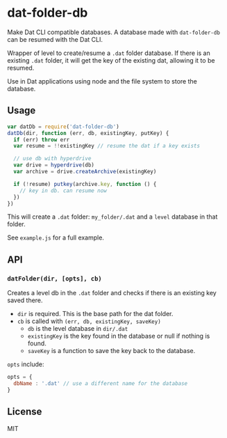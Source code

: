 # dat-folder-db

Make Dat CLI compatible databases. A database made with `dat-folder-db` can be resumed with the Dat CLI.

Wrapper of level to create/resume a `.dat` folder database. If there is an existing `.dat` folder, it will get the key of the existing dat, allowing it to be resumed.

Use in Dat applications using node and the file system to store the database.

## Usage

```js
var datDb = require('dat-folder-db')
datDb(dir, function (err, db, existingKey, putKey) {
  if (err) throw err
  var resume = !!existingKey // resume the dat if a key exists

  // use db with hyperdrive
  var drive = hyperdrive(db)
  var archive = drive.createArchive(existingKey)

  if (!resume) putkey(archive.key, function () {
    // key in db. can resume now
  })
})
```

This will create a `.dat` folder: `my_folder/.dat` and a `level` database in that folder.

See `example.js` for a full example.

## API

### `datFolder(dir, [opts], cb)`

Creates a level db in the `.dat` folder and checks if there is an existing key saved there.

* `dir` is required. This is the base path for the dat folder. 
* `cb` is called with `(err, db, existingKey, saveKey)`
  * `db` is the level database in `dir/.dat`
  * `existingKey` is the key found in the database or null if nothing is found.
  * `saveKey` is a function to save the key back to the database.

`opts` include:

```js
opts = {
  dbName : '.dat' // use a different name for the database
}
```

## License 

MIT
